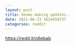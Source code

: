 ```yaml
--- 
layout: post 
title: Venmo making updates.. 
date: 2021-06-23 1624459737 
categories: reddit 
--- 
```

https://redd.it/o6ebab